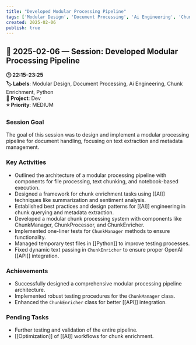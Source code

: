 ```yaml
---
title: "Developed Modular Processing Pipeline"
tags: ['Modular Design', 'Document Processing', 'Ai Engineering', 'Chunk Enrichment', 'Python']
created: 2025-02-06
publish: true
---
```


## 📅 2025-02-06 — Session: Developed Modular Processing Pipeline

**🕒 22:15–23:25**  
**🏷️ Labels**: Modular Design, Document Processing, Ai Engineering, Chunk Enrichment, Python  
**📂 Project**: Dev  
**⭐ Priority**: MEDIUM  


### Session Goal
The goal of this session was to design and implement a modular processing pipeline for document handling, focusing on text extraction and metadata management.

### Key Activities
- Outlined the architecture of a modular processing pipeline with components for file processing, text chunking, and notebook-based execution.
- Designed a framework for chunk enrichment tasks using [[AI]] techniques like summarization and sentiment analysis.
- Established best practices and design patterns for [[AI]] engineering in chunk querying and metadata extraction.
- Developed a modular chunk processing system with components like ChunkManager, ChunkProcessor, and ChunkEnricher.
- Implemented one-liner tests for `ChunkManager` methods to ensure functionality.
- Managed temporary test files in [[Python]] to improve testing processes.
- Fixed dynamic text passing in `ChunkEnricher` to ensure proper OpenAI [[API]] integration.

### Achievements
- Successfully designed a comprehensive modular processing pipeline architecture.
- Implemented robust testing procedures for the `ChunkManager` class.
- Enhanced the `ChunkEnricher` class for better [[API]] integration.

### Pending Tasks
- Further testing and validation of the entire pipeline.
- [[Optimization]] of [[AI]] workflows for chunk enrichment.
